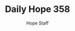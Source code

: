 ---
image: /assets/img/daily-hope-default-artwork.png
title: Daily Hope 358
number: 358
categories:
  - Daily Hope
author: Hope Staff
notes: Daily Hope 358
embed: >-
  <iframe style="border-radius:12px" src="https://open.spotify.com/embed/episode/3KEfHGPL0bOs1cPMZqm8Rh?utm_source=generator" width="100%" height="152" frameBorder="0" allowfullscreen="" allow="autoplay; clipboard-write; encrypted-media; fullscreen; picture-in-picture" loading="lazy"></iframe>
---